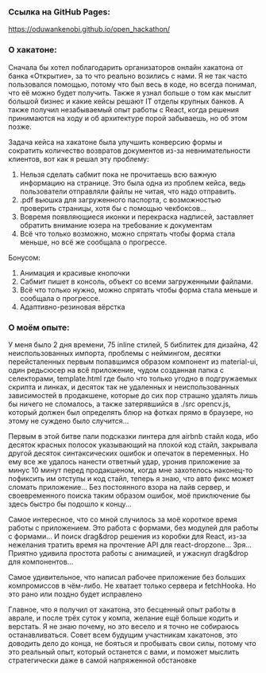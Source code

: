 ### Ссылка на GitHub Pages:
https://oduwankenobi.github.io/open_hackathon/

### О хакатоне:
Сначала бы хотел поблагодарить организаторов онлайн хакатона от банка «Открытие», за то что реально возились с нами. Я не так часто пользовался помощью, потому что был весь в коде, но всегда понимал, что её можно будет получить. Также я узнал больше о том как мыслит большой бизнес и какие кейсы решают IT отделы крупных банков. А также получил незабываемый опыт работы с React, когда решения принимаются на ходу и об архитектуре порой забываешь, но об этом позже.

Задача кейса на хакатоне была улучшить конверсию формы и сократить количество возвратов документов из-за невнимательности клиентов, вот как я решал эту проблему:

1. Нельзя сделать сабмит пока не прочитаешь всю важную информацию на странице. Это была одна из проблем кейса, ведь пользователи отправляли файлы не читая, что надо отправить.
2. .pdf вьюшка для загруженного паспорта, с возможностью проверить страницы, хотя бы с помощью чекбоксов...
3. Вовремя появляющиеся иконки и перекраска надписей, заставляет обратить внимание юзера на требование к документам
4. Всё что только возможно, можно спрятать чтобы форма стала меньше, но всё же сообщала о прогрессе.

Бонусом:
1. Анимация и красивые кнопочки
2. Сабмит пишет в консоль, объект со всеми загруженными файлами.
3. Всё что только нужно, можно спрятать чтобы форма стала меньше и сообщала о прогрессе.
4. Адаптивно-резиновая вёрстка

### О моём опыте:
У меня было 2 дня времени, 75 inline стилей, 5 библитек для дизайна, 42 неиспользованных импорта, проблемы с неймингом, десятки перейсталенных первым попавшимся образом компонент из material-ui, один редьсюсер на всё приложение, чудом созданная папка с селекторами, template.html где было что только угодно в подгружаемых скрипта и линках, и десяток так не удаленных и неиспользованных зависимостей в продакшене, которые до сих пор страшно удалять лишь бы ничего не сломалось, а также затерявшийся в ./src opencv.js, который должен был определять блюр на фотках прямо в браузере, но этому не суждено было случится...

Первым в этой битве пали подсказки линтера для airbnb стайл кода, ибо десяток красных полосок указывающий на плохой код стайл, закрывала другой десяток синтаксических ошибок и опечаток в переменных. Но ему все же удалось нанести ответный удар, уронив приложение за минус 10 минут перед продакшеном, когда мне захотелось наконец-то пофиксить им отступы и код стайл, теперь я знаю, что авто фикс может сломать приложение... Без постоянного взора на лайв сервер, и своевременного поиска таким образом ошибок, моё приключение бы здесь быстро бы подошло к концу...

Самое интересное, что со мной случилось за моё короткое время работы с приложением. Это работа с формами, без модулей для работы с формами... И поиск drag&drop решения из коробки для React, из-за нежелания тратить время на прочтение API для react-dropzone... Зря... Приятно удивила простота работы с анимацией, и ужаснул drag&drop для компонентов...

Самое удивительное, что написал рабочее приложение без больших компромиссов в чём-либо. Не хватает только сервера и fetchHooka. Но это рано или поздно будет исправлено

Главное, что я получил от хакатона, это бесценный опыт работы в аврале, и после трёх суток у компа, желание ещё больше кодить и верстать. Я не знаю почему, но это весело и я точно не собираюсь останавливаться. Совет всем будущим участникам хакатонов, это доводить дело до конца, не бояться и пробывать свои силы, потому что это реальный опыт, который останется с вами, и поможет мыслить стратегически даже в самой напряженной обстановке
